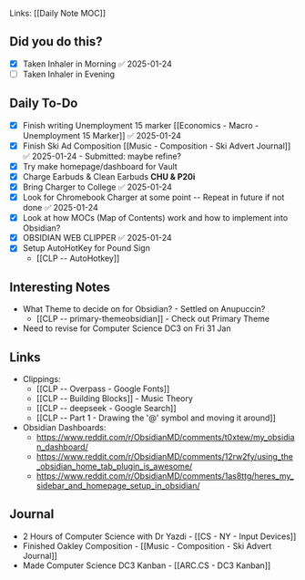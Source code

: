 Links: [[Daily Note MOC]]
## Did you do this?
 - [x] Taken Inhaler in Morning ✅ 2025-01-24
 - [ ] Taken Inhaler in Evening
## Daily To-Do
- [x] Finish writing Unemployment 15 marker [[Economics - Macro - Unemployment 15 Marker]] ✅ 2025-01-24
- [x] Finish Ski Ad Composition [[Music - Composition - Ski Advert Journal]] ✅ 2025-01-24 - Submitted: maybe refine?
- [x] Try make homepage/dashboard for Vault
- [x] Charge Earbuds & Clean Earbuds **CHU & P20i**
- [x] Bring Charger to College ✅ 2025-01-24
- [x] Look for Chromebook Charger at some point -- Repeat in future if not done ✅ 2025-01-24
- [x] Look at how MOCs (Map of Contents) work and how to implement into Obsidian?
- [x] OBSIDIAN WEB CLIPPER ✅ 2025-01-24
- [x] Setup AutoHotKey for Pound Sign
	- [[CLP --  AutoHotkey]]
## Interesting Notes
- What Theme to decide on for Obsidian? - Settled on Anupuccin?  
	- [[CLP -- primary-themeobsidian]] - Check out Primary Theme
- Need to revise for Computer Science DC3 on Fri 31 Jan
## Links
- Clippings:
	- [[CLP -- Overpass - Google Fonts]]
	- [[CLP -- Building Blocks]] - Music Theory
	- [[CLP -- deepseek - Google Search]]
	- [[CLP -- Part 1 - Drawing the '@' symbol and moving it around]]
- Obsidian Dashboards:
	- https://www.reddit.com/r/ObsidianMD/comments/t0xtew/my_obsidian_dashboard/
	- https://www.reddit.com/r/ObsidianMD/comments/12rw2fy/using_the_obsidian_home_tab_plugin_is_awesome/
	- https://www.reddit.com/r/ObsidianMD/comments/1as8ttg/heres_my_sidebar_and_homepage_setup_in_obsidian/
## Journal
- 2 Hours of Computer Science with Dr Yazdi - [[CS - NY - Input Devices]]
- Finished Oakley Composition - [[Music - Composition - Ski Advert Journal]]
- Made Computer Science DC3 Kanban - [[ARC.CS - DC3 Kanban]]


